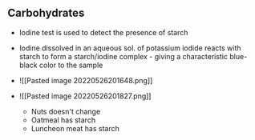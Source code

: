 ## Carbohydrates
- Iodine test is used to detect the presence of starch
- Iodine dissolved in an aqueous sol. of potassium iodide reacts with starch to form a starch/iodine complex - giving a characteristic blue-black color to the sample
- ![[Pasted image 20220526201648.png]]

- ![[Pasted image 20220526201827.png]]
	- Nuts doesn't change
	- Oatmeal has starch
	- Luncheon meat has starch